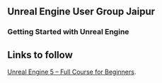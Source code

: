 
## Unreal Engine User Group Jaipur

### Getting Started with Unreal Engine

## Links to follow


[Unreal Engine 5 – Full Course for Beginners](https://www.youtube.com/watch?v=6UlU_FsicK8).

